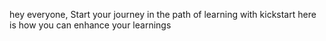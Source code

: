 hey everyone,
Start your journey in the path of learning with kickstart 
here is how you can enhance your learnings 
